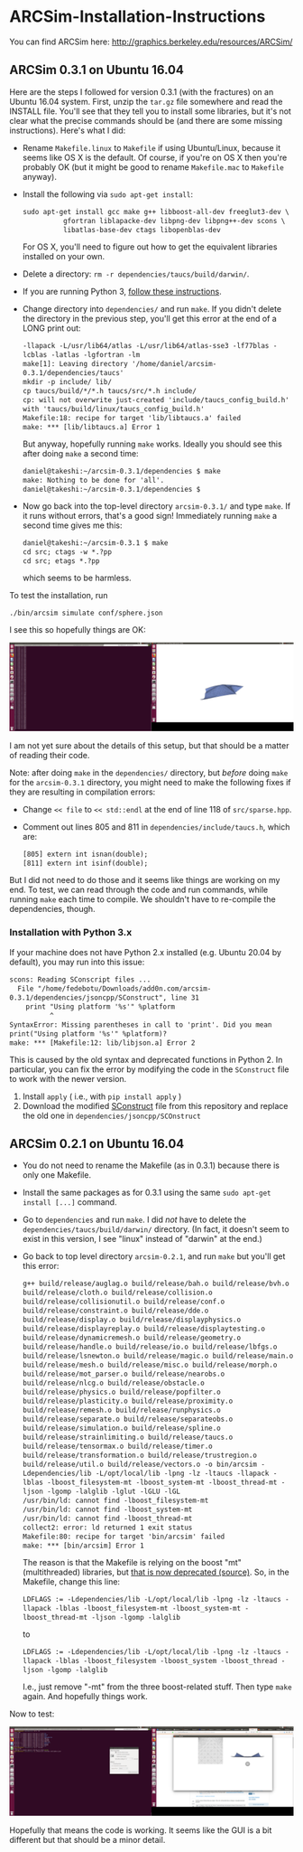 # ARCSim-Installation-Instructions

You can find ARCSim here: http://graphics.berkeley.edu/resources/ARCSim/


## ARCSim 0.3.1 on Ubuntu 16.04

Here are the steps I followed for version 0.3.1 (with the fractures) on an
Ubuntu 16.04 system. First, unzip the `tar.gz` file somewhere and read the
INSTALL file. You'll see that they tell you to install some libraries, but it's
not clear what the precise commands should be (and there are some missing
instructions). Here's what I did:

- Rename `Makefile.linux` to `Makefile` if using Ubuntu/Linux, because it seems
  like OS X is the default. Of course, if you're on OS X then you're probably
  OK (but it might be good to rename `Makefile.mac` to `Makefile` anyway).

- Install the following via `sudo apt-get install`:

  ```
  sudo apt-get install gcc make g++ libboost-all-dev freeglut3-dev \
            gfortran liblapacke-dev libpng-dev libpng++-dev scons \
            libatlas-base-dev ctags libopenblas-dev
  ```

  For OS X, you'll need to figure out how to get the equivalent libraries
  installed on your own.

- Delete a directory: `rm -r dependencies/taucs/build/darwin/`.

- If you are running Python 3, [follow these instructions](installation-with-python-3.x).

- Change directory into `dependencies/` and run `make`. If you didn't delete
  the directory in the previous step, you'll get this error at the end of a
  LONG print out:

  ```
  -llapack -L/usr/lib64/atlas -L/usr/lib64/atlas-sse3 -lf77blas -lcblas -latlas -lgfortran -lm
  make[1]: Leaving directory '/home/daniel/arcsim-0.3.1/dependencies/taucs'
  mkdir -p include/ lib/
  cp taucs/build/*/*.h taucs/src/*.h include/
  cp: will not overwrite just-created 'include/taucs_config_build.h' with 'taucs/build/linux/taucs_config_build.h'
  Makefile:18: recipe for target 'lib/libtaucs.a' failed
  make: *** [lib/libtaucs.a] Error 1
  ```

  But anyway, hopefully running `make` works. Ideally you should see this after
  doing `make` a second time:

  ```
  daniel@takeshi:~/arcsim-0.3.1/dependencies $ make
  make: Nothing to be done for 'all'.
  daniel@takeshi:~/arcsim-0.3.1/dependencies $
  ```

- Now go back into the top-level directory `arcsim-0.3.1/` and type `make`. If
  it runs without errors, that's a good sign! Immediately running `make` a
  second time gives me this:

  ```
  daniel@takeshi:~/arcsim-0.3.1 $ make
  cd src; ctags -w *.?pp
  cd src; etags *.?pp
  ```

  which seems to be harmless.


To test the installation, run

```
./bin/arcsim simulate conf/sphere.json
```

I see this so hopefully things are OK:

![](arcsim_first_try.png)

I am not yet sure about the details of this setup, but that should be a matter
of reading their code.


Note: after doing `make` in the `dependencies/` directory, but *before* doing
`make` for the `arcsim-0.3.1` directory, you might need to make the following
fixes if they are resulting in compilation errors:

- Change `<< file` to `<< std::endl` at the end of line 118 of `src/sparse.hpp`.

- Comment out lines 805 and 811 in `dependencies/include/taucs.h`, which are:

  ```
  [805] extern int isnan(double);
  [811] extern int isinf(double);
  ```

But I did not need to do those and it seems like things are working on my end.
To test, we can read through the code and run commands, while running `make`
each time to compile. We shouldn't have to re-compile the dependencies, though.

### Installation with Python 3.x
If your machine does not have Python 2.x installed (e.g. Ubuntu 20.04 by default), you may run into this issue:

```
scons: Reading SConscript files ...
  File "/home/fedebotu/Downloads/add0n.com/arcsim-0.3.1/dependencies/jsoncpp/SConstruct", line 31
    print "Using platform '%s'" %platform
          ^
SyntaxError: Missing parentheses in call to 'print'. Did you mean print("Using platform '%s'" %platform)?
make: *** [Makefile:12: lib/libjson.a] Error 2
```
This is caused by the old syntax and deprecated functions in Python 2. In particular, you can fix the error by modifying the code in the `SConstruct` file to work with the newer version. 
1. Install `apply` ( i.e., with `pip install apply` )
2. Download the modified [SConstruct](SConstruct) file from this repository and replace the old one in `dependencies/jsoncpp/SCOnstruct`



## ARCSim 0.2.1 on Ubuntu 16.04


- You do not need to rename the Makefile (as in 0.3.1) because there is only
  one Makefile.

- Install the same packages as for 0.3.1 using the same `sudo apt-get install [...]` command.

- Go to `dependencies` and run `make`. I did *not* have to delete the
  `dependencies/taucs/build/darwin/` directory. (In fact, it doesn't seem to
  exist in this version, I see "linux" instead of "darwin" at the end.)

- Go back to top level directory `arcsim-0.2.1`, and run `make` but you'll get
  this error:

  ```
  g++ build/release/auglag.o build/release/bah.o build/release/bvh.o build/release/cloth.o build/release/collision.o build/release/collisionutil.o build/release/conf.o build/release/constraint.o build/release/dde.o build/release/display.o build/release/displayphysics.o build/release/displayreplay.o build/release/displaytesting.o build/release/dynamicremesh.o build/release/geometry.o build/release/handle.o build/release/io.o build/release/lbfgs.o build/release/lsnewton.o build/release/magic.o build/release/main.o build/release/mesh.o build/release/misc.o build/release/morph.o build/release/mot_parser.o build/release/nearobs.o build/release/nlcg.o build/release/obstacle.o build/release/physics.o build/release/popfilter.o build/release/plasticity.o build/release/proximity.o build/release/remesh.o build/release/runphysics.o build/release/separate.o build/release/separateobs.o build/release/simulation.o build/release/spline.o build/release/strainlimiting.o build/release/taucs.o build/release/tensormax.o build/release/timer.o build/release/transformation.o build/release/trustregion.o build/release/util.o build/release/vectors.o -o bin/arcsim -Ldependencies/lib -L/opt/local/lib -lpng -lz -ltaucs -llapack -lblas -lboost_filesystem-mt -lboost_system-mt -lboost_thread-mt -ljson -lgomp -lalglib -lglut -lGLU -lGL
  /usr/bin/ld: cannot find -lboost_filesystem-mt
  /usr/bin/ld: cannot find -lboost_system-mt
  /usr/bin/ld: cannot find -lboost_thread-mt
  collect2: error: ld returned 1 exit status
  Makefile:80: recipe for target 'bin/arcsim' failed
  make: *** [bin/arcsim] Error 1
  ```

  The reason is that the Makefile is relying on the boost "mt" (multithreaded)
  libraries, but [that is now deprecated (source)][1]. So, in the Makefile, change this line:

  ```
  LDFLAGS := -Ldependencies/lib -L/opt/local/lib -lpng -lz -ltaucs -llapack -lblas -lboost_filesystem-mt -lboost_system-mt -lboost_thread-mt -ljson -lgomp -lalglib
  ```

  to

  ```
  LDFLAGS := -Ldependencies/lib -L/opt/local/lib -lpng -lz -ltaucs -llapack -lblas -lboost_filesystem -lboost_system -lboost_thread -ljson -lgomp -lalglib
  ```

  I.e., just remove "-mt" from the three boost-related stuff. Then type `make`
  again. And hopefully things work.


Now to test:

![](arcsim_first_try_0.2.1.png)

Hopefully that means the code is working. It seems like the GUI is a bit
different but that should be a minor detail.




[1]:https://askubuntu.com/questions/486006/cannot-find-boost-thread-mt-library

